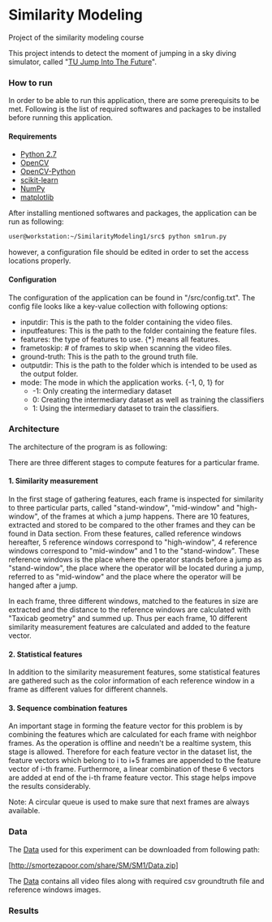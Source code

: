 # Similarity Modeling
Project of the similarity modeling course

This project intends to detect the moment of jumping in a sky diving simulator, called "[TU Jump Into The Future]". 

### How to run

In order to be able to run this application, there are some prerequisits to be met. Following is the list of required softwares and packages to be installed before running this application.

#### Requirements

* [Python 2.7]
* [OpenCV]
* [OpenCV-Python]
* [scikit-learn]
* [NumPy]
* [matplotlib]

After installing mentioned softwares and packages, the application can be run as following:
 

```sh
user@workstation:~/SimilarityModeling1/src$ python sm1run.py
```

however, a configuration file should be edited in order to set the access locations properly.

#### Configuration

The configuration of the application can be found in "/src/config.txt". The config file looks like a key-value collection with following options:

* inputdir: This is the path to the folder containing the video files.
* inputfeatures: This is the path to the folder containing the feature files.
* features: the type of features to use. {*} means all features.
* frametoskip: # of frames to skip when scanning the video files.
* ground-truth: This is the path to the ground truth file.
* outputdir: This is the path to the folder which is intended to be used as the output folder.
* mode: The mode in which the application works. {-1, 0, 1} for 
   * -1: Only creating the intermediary dataset
   * 0: Creating the intermediary dataset as well as training the classifiers
   * 1: Using the intermediary dataset to train the classifiers.


### Architecture 

The architecture of the program is as following:

There are three different stages to compute features for a particular frame.

#### 1. Similarity measurement

In the first stage of gathering features, each frame is inspected for similarity to three particular parts, called "stand-window", "mid-window" and "high-window", of the frames at which a jump happens. There are 10 features, extracted and stored to be compared to the other frames and they can be found in Data section. From these features, called reference windows hereafter, 5 reference windows correspond to "high-window", 4 reference windows correspond to "mid-window" and 1 to the "stand-window". These reference windows is the place where the operator stands before a jump as "stand-window", the place where the operator will be located during a jump, referred to as "mid-window" and the place where the operator will be hanged after a jump.

In each frame, three different windows, matched to the features in size are extracted and the distance to the reference windows are calculated with "Taxicab geometry" and summed up. Thus per each frame, 10 different similarity measurement features are calculated and added to the feature vector.

#### 2. Statistical features

In addition to the similarity measurement features, some statistical features are gathered such as the color information of each reference window in a frame as different values for different channels.

#### 3. Sequence combination features

An important stage in forming the feature vector for this problem is by combining the features which are calculated for each frame with neighbor frames. As the operation is offline and needn't be a realtime system, this stage is allowed. Therefore for each feature vector in the dataset list, the feature vectors which belong to i to i+5 frames are appended to the feature vector of i-th frame. Furthermore, a linear combination of these 6 vectors are added at end of the i-th frame feature vector. This stage helps impove the results considerably.

Note: A circular queue is used to make sure that next frames are always available. 

### Data

The [Data] used for this experiment can be downloaded from following path:

[http://smortezapoor.com/share/SM/SM1/Data.zip]

The [Data] contains all video files along with required csv groundtruth file and reference windows images.



### Results


[//]: # (These are reference links used in the body of this note and get stripped out when the markdown processor does its job. There is no need to format nicely because it shouldn't be seen. Thanks SO - http://stackoverflow.com/questions/4823468/store-comments-in-markdown-syntax)


   [Data]: <http://smortezapoor.com/share/SM/SM1/Data.zip>
   [http://smortezapoor.com/share/SM/SM1/Data.zip]: <http://smortezapoor.com/share/SM/SM1/Data.zip>
   [TU Jump Into The Future]: <https://www.ims.tuwien.ac.at/projects/virtualjumpsimulator>
   [Python 2.7]: <https://www.python.org/download/releases/2.7/>
   [scikit-learn]: <http://scikit-learn.org/stable/>
   [OpenCV]: <http://opencv.org/>
   [NumPy]: <http://www.numpy.org/>
   [matplotlib]: <http://matplotlib.org/>
   [OpenCV-Python]: <http://docs.opencv.org/master/d5/de5/tutorial_py_setup_in_windows.html#gsc.tab=0>
   
   
  
